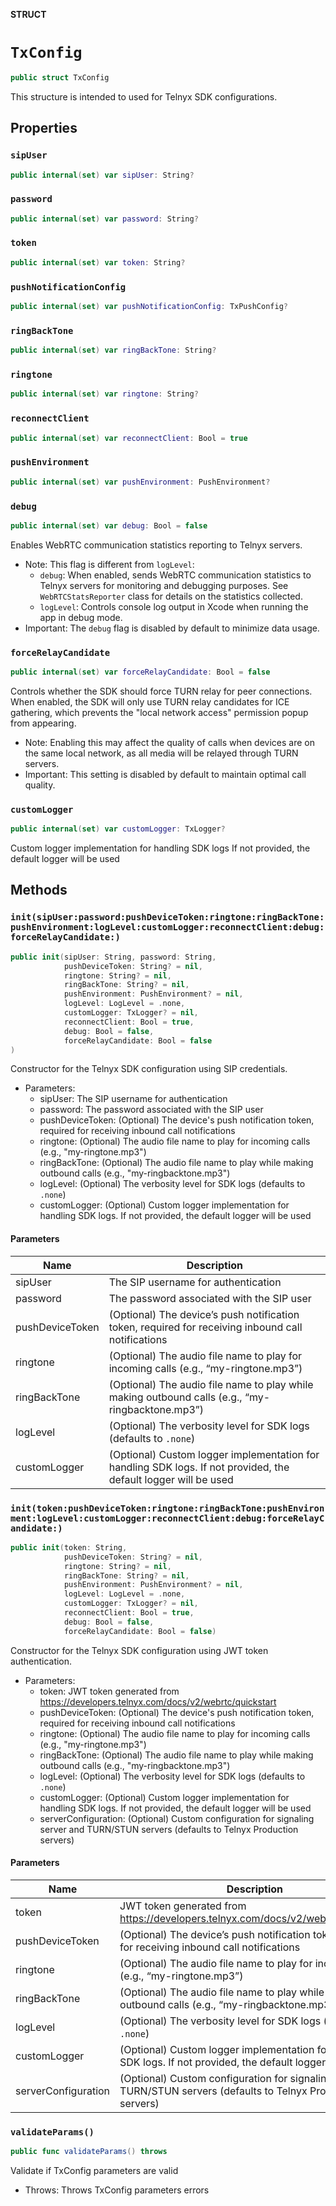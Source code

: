 **STRUCT**

# `TxConfig`

```swift
public struct TxConfig
```

This structure is intended to used for Telnyx SDK configurations.

## Properties
### `sipUser`

```swift
public internal(set) var sipUser: String?
```

### `password`

```swift
public internal(set) var password: String?
```

### `token`

```swift
public internal(set) var token: String?
```

### `pushNotificationConfig`

```swift
public internal(set) var pushNotificationConfig: TxPushConfig?
```

### `ringBackTone`

```swift
public internal(set) var ringBackTone: String?
```

### `ringtone`

```swift
public internal(set) var ringtone: String?
```

### `reconnectClient`

```swift
public internal(set) var reconnectClient: Bool = true
```

### `pushEnvironment`

```swift
public internal(set) var pushEnvironment: PushEnvironment?
```

### `debug`

```swift
public internal(set) var debug: Bool = false
```

Enables WebRTC communication statistics reporting to Telnyx servers.
- Note: This flag is different from `logLevel`:
  - `debug`: When enabled, sends WebRTC communication statistics to Telnyx servers for monitoring and debugging purposes.
    See `WebRTCStatsReporter` class for details on the statistics collected.
  - `logLevel`: Controls console log output in Xcode when running the app in debug mode.
- Important: The `debug` flag is disabled by default to minimize data usage.

### `forceRelayCandidate`

```swift
public internal(set) var forceRelayCandidate: Bool = false
```

Controls whether the SDK should force TURN relay for peer connections.
When enabled, the SDK will only use TURN relay candidates for ICE gathering,
which prevents the "local network access" permission popup from appearing.
- Note: Enabling this may affect the quality of calls when devices are on the same local network,
        as all media will be relayed through TURN servers.
- Important: This setting is disabled by default to maintain optimal call quality.

### `customLogger`

```swift
public internal(set) var customLogger: TxLogger?
```

Custom logger implementation for handling SDK logs
If not provided, the default logger will be used

## Methods
### `init(sipUser:password:pushDeviceToken:ringtone:ringBackTone:pushEnvironment:logLevel:customLogger:reconnectClient:debug:forceRelayCandidate:)`

```swift
public init(sipUser: String, password: String,
            pushDeviceToken: String? = nil,
            ringtone: String? = nil,
            ringBackTone: String? = nil,
            pushEnvironment: PushEnvironment? = nil,
            logLevel: LogLevel = .none,
            customLogger: TxLogger? = nil,
            reconnectClient: Bool = true,
            debug: Bool = false,
            forceRelayCandidate: Bool = false
)
```

Constructor for the Telnyx SDK configuration using SIP credentials.
- Parameters:
  - sipUser: The SIP username for authentication
  - password: The password associated with the SIP user
  - pushDeviceToken: (Optional) The device's push notification token, required for receiving inbound call notifications
  - ringtone: (Optional) The audio file name to play for incoming calls (e.g., "my-ringtone.mp3")
  - ringBackTone: (Optional) The audio file name to play while making outbound calls (e.g., "my-ringbacktone.mp3")
  - logLevel: (Optional) The verbosity level for SDK logs (defaults to `.none`)
  - customLogger: (Optional) Custom logger implementation for handling SDK logs. If not provided, the default logger will be used

#### Parameters

| Name | Description |
| ---- | ----------- |
| sipUser | The SIP username for authentication |
| password | The password associated with the SIP user |
| pushDeviceToken | (Optional) The device’s push notification token, required for receiving inbound call notifications |
| ringtone | (Optional) The audio file name to play for incoming calls (e.g., “my-ringtone.mp3”) |
| ringBackTone | (Optional) The audio file name to play while making outbound calls (e.g., “my-ringbacktone.mp3”) |
| logLevel | (Optional) The verbosity level for SDK logs (defaults to `.none`) |
| customLogger | (Optional) Custom logger implementation for handling SDK logs. If not provided, the default logger will be used |

### `init(token:pushDeviceToken:ringtone:ringBackTone:pushEnvironment:logLevel:customLogger:reconnectClient:debug:forceRelayCandidate:)`

```swift
public init(token: String,
            pushDeviceToken: String? = nil,
            ringtone: String? = nil,
            ringBackTone: String? = nil,
            pushEnvironment: PushEnvironment? = nil,
            logLevel: LogLevel = .none,
            customLogger: TxLogger? = nil,
            reconnectClient: Bool = true,
            debug: Bool = false,
            forceRelayCandidate: Bool = false)
```

Constructor for the Telnyx SDK configuration using JWT token authentication.
- Parameters:
  - token: JWT token generated from https://developers.telnyx.com/docs/v2/webrtc/quickstart
  - pushDeviceToken: (Optional) The device's push notification token, required for receiving inbound call notifications
  - ringtone: (Optional) The audio file name to play for incoming calls (e.g., "my-ringtone.mp3")
  - ringBackTone: (Optional) The audio file name to play while making outbound calls (e.g., "my-ringbacktone.mp3")
  - logLevel: (Optional) The verbosity level for SDK logs (defaults to `.none`)
  - customLogger: (Optional) Custom logger implementation for handling SDK logs. If not provided, the default logger will be used
  - serverConfiguration: (Optional) Custom configuration for signaling server and TURN/STUN servers (defaults to Telnyx Production servers)

#### Parameters

| Name | Description |
| ---- | ----------- |
| token | JWT token generated from https://developers.telnyx.com/docs/v2/webrtc/quickstart |
| pushDeviceToken | (Optional) The device’s push notification token, required for receiving inbound call notifications |
| ringtone | (Optional) The audio file name to play for incoming calls (e.g., “my-ringtone.mp3”) |
| ringBackTone | (Optional) The audio file name to play while making outbound calls (e.g., “my-ringbacktone.mp3”) |
| logLevel | (Optional) The verbosity level for SDK logs (defaults to `.none`) |
| customLogger | (Optional) Custom logger implementation for handling SDK logs. If not provided, the default logger will be used |
| serverConfiguration | (Optional) Custom configuration for signaling server and TURN/STUN servers (defaults to Telnyx Production servers) |

### `validateParams()`

```swift
public func validateParams() throws
```

Validate if TxConfig parameters are valid
- Throws: Throws TxConfig parameters errors
